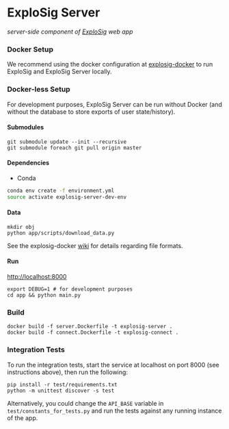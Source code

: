 # ExploSig Server

_server-side component of [ExploSig](https://github.com/lrgr/explosig) web app_

### Docker Setup
We recommend using the docker configuration at [explosig-docker](https://github.com/lrgr/explosig-docker) to run ExploSig and ExploSig Server locally. 


### Docker-less Setup
For development purposes, ExploSig Server can be run without Docker (and without the database to store exports of user state/history).

#### Submodules
```
git submodule update --init --recursive
git submodule foreach git pull origin master
```

#### Dependencies
- Conda

```sh
conda env create -f environment.yml
source activate explosig-server-dev-env
```

#### Data
```
mkdir obj
python app/scripts/download_data.py
```

See the explosig-docker [wiki](https://github.com/lrgr/explosig-docker/wiki) for details regarding file formats. 

#### Run
[http://localhost:8000](http://localhost:8000)
```
export DEBUG=1 # for development purposes
cd app && python main.py
```

### Build
```
docker build -f server.Dockerfile -t explosig-server .
docker build -f connect.Dockerfile -t explosig-connect .
```

### Integration Tests
To run the integration tests, start the service at localhost on port 8000 (see instructions above), then run the following:
```
pip install -r test/requirements.txt
python -m unittest discover -s test
```
Alternatively, you could change the `API_BASE` variable in `test/constants_for_tests.py` and run the tests against any running instance of the app.

